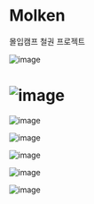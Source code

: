 # Molken
몰입캠프 철권 프로젝트





![image](https://github.com/Cha-Minho/Molken/assets/135544903/aae32e7f-4395-4ebe-b3a8-365b724ef6f9)


![image](https://github.com/Cha-Minho/Molken/assets/135544903/5f1b611b-d1e9-4d26-aff6-138b4bb30003)
=


![image](https://github.com/Cha-Minho/Molken/assets/135544903/2c0d5657-83a0-4a05-9376-341498a66d68)


![image](https://github.com/Cha-Minho/Molken/assets/135544903/0ae96d27-0d11-402b-83e8-ca5533bf8cb5)

![image](https://github.com/Cha-Minho/Molken/assets/135544903/dfcc56db-2e8c-4314-a751-81e410fd588e)


![image](https://github.com/Cha-Minho/Molken/assets/135544903/4afcd50d-263d-4ef1-8dc6-71f22974557a)

![image](https://github.com/Cha-Minho/Molken/assets/135544903/c38d42df-247b-41ca-8154-4e34682e246e)








